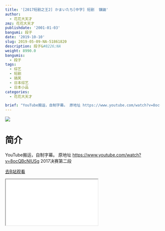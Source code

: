 ```yaml
---
title: '[2017短剧之王2] かまいたち[中字] 短剧  镰鼬'
author:
  - 花花大天才
zmz: 花花大天才
publishdate: '2001-01-03'
bangumi: 段子
date: '2019-10-10'
slug: 2019-05-09-NA-51861820
description: 段子&#8226;NA
weight: 8990.0
bangumis:
  - 段子
tags:
  - 综艺
  - 短剧
  - 搞笑
  - 日本综艺
  - 日本小品
categories:
  - 花花大天才

brief: "YouTube搬运，自制字幕。 原地址 https://www.youtube.com/watch?v=8ocQBcNlUSg 2017决赛第二段"
---
```

![](https://raw.githubusercontent.com/tcgriffith/owaraisite/master/static/tmpimg/ac7f41d65e518581eb72cc89cc539ba66e912616.jpg.480.jpg)
# 简介  
YouTube搬运，自制字幕。
原地址  https://www.youtube.com/watch?v=8ocQBcNlUSg
2017决赛第二段  

[去B站观看](https://www.bilibili.com/video/av51861820/)
<div class ="resp-container"><iframe class="testiframe" src="//player.bilibili.com/player.html?aid=51861820"", scrolling="no", allowfullscreen="true" > </iframe></div> 
